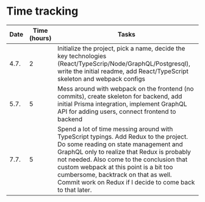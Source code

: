 # Time tracking

| Date  | Time (hours) | Tasks                                                                          |           
| ------| -------------| -------------------------------------------------------------------------------|
| 4.7. | 2            | Initialize the project, pick a name, decide the key technologies (React/TypeScrip/Node/GraphQL/Postgresql), write the initial readme, add React/TypeScript skeleton and webpack configs |
| 5.7. | 5            | Mess around with webpack on the frontend (no commits), create skeleton for backend, add initial Prisma integration, implement GraphQL API for adding users, connect frontend to backend |
| 7.7. | 5            | Spend a lot of time messing around with TypeScript typings. Add Redux to the project. Do some reading on state management and GraphQL only to realize that Redux is probably not needed. Also come to the conclusion that custom webpack at this point is a bit too cumbersome, backtrack on that as well. Commit work on Redux if I decide to come back to that later. |